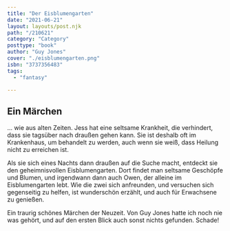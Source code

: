 ```yaml
---
title: "Der Eisblumengarten"
date: "2021-06-21"
layout: layouts/post.njk
path: "/210621"
category: "Category"
posttype: "book"
author: "Guy Jones"
cover: "./eisblumengarten.png"
isbn: "3737356483"
tags:
  - "fantasy"

---
```

## Ein Märchen

... wie aus alten Zeiten. Jess hat eine seltsame Krankheit, die verhindert, dass sie tagsüber nach draußen gehen kann. Sie ist deshalb oft im Krankenhaus, um behandelt zu werden, auch wenn sie weiß, dass Heilung nicht zu erreichen ist.

Als sie sich eines Nachts dann draußen auf die Suche macht, entdeckt sie den geheimnisvollen Eisblumengarten. Dort findet man seltsame Geschöpfe und Blumen, und irgendwann dann auch Owen, der alleine im Eisblumengarten lebt. Wie die zwei sich anfreunden, und versuchen sich gegenseitig zu helfen, ist wunderschön erzählt, und auch für Erwachsene zu genießen.

Ein traurig schönes Märchen der Neuzeit. Von Guy Jones hatte ich noch nie was gehört, und auf den ersten Blick auch sonst nichts gefunden. Schade!
